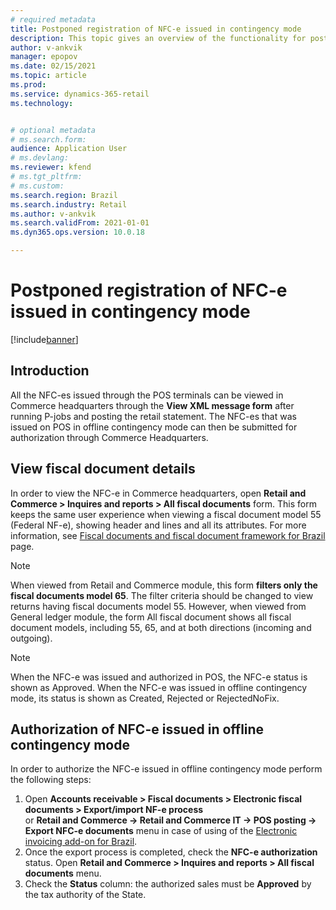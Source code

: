 ```yaml
---
# required metadata
title: Postponed registration of NFC-e issued in contingency mode
description: This topic gives an overview of the functionality for postponed registration of NFC-e issued in contingency mode.
author: v-ankvik
manager: epopov
ms.date: 02/15/2021
ms.topic: article
ms.prod: 
ms.service: dynamics-365-retail
ms.technology: 


# optional metadata
# ms.search.form:  
audience: Application User
# ms.devlang: 
ms.reviewer: kfend
# ms.tgt_pltfrm: 
# ms.custom: 
ms.search.region: Brazil
ms.search.industry: Retail
ms.author: v-ankvik
ms.search.validFrom: 2021-01-01
ms.dyn365.ops.version: 10.0.18

---
```


# Postponed registration of NFC-e issued in contingency mode 

[!include[banner](../includes/banner.md)]

## Introduction

All the NFC-es issued through the POS terminals can be viewed in Commerce headquarters through the **View XML message form** after running P-jobs and posting the retail statement. The NFC-es that was issued on POS in offline contingency mode can then be submitted for authorization through Commerce Headquarters. 

## View fiscal document details
 
In order to view the NFC-e in Commerce headquarters, open **Retail and Commerce > Inquires and reports > All fiscal documents** form. This form keeps the same user experience when viewing a fiscal document model 55 (Federal NF-e), showing header and lines and all its attributes. For more information, see [Fiscal documents and fiscal document framework for Brazil](../../finance/localizations/latam-bra-fiscal-documents-fiscal-document-framework.md) page. 

> [!NOTE]
> When viewed from Retail and Commerce module, this form **filters only the fiscal documents model 65**. The filter criteria should be changed to view returns having fiscal documents model 55. However, when viewed from General ledger module, the form All fiscal document shows all fiscal document models, including 55, 65, and at both directions (incoming and outgoing). 

> [!NOTE]
> When the NFC-e was issued and authorized in POS, the NFC-e status is shown as Approved. When the NFC-e was issued in offline contingency mode, its status is shown as Created, Rejected or RejectedNoFix. 

## Authorization of NFC-e issued in offline contingency mode

In order to authorize the NFC-e issued in offline contingency mode perform the following steps: 

1. Open **Accounts receivable > Fiscal documents > Electronic fiscal documents > Export/import NF-e process**  
   or **Retail and Commerce -> Retail and Commerce IT -> POS posting -> Export NFC-e documents** menu in case of using of the [Electronic invoicing add-on for Brazil](../../finance/localizations/e-invoicing-bra-get-started.md).
1. Once the export process is completed, check the **NFC-e authorization** status. Open **Retail and Commerce > Inquires and reports > All fiscal documents** menu. 
1. Check the **Status** column: the authorized sales must be **Approved** by the tax authority of the State.